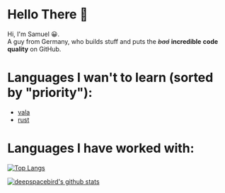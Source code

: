 # Hello There 👋

Hi, I'm Samuel 😀.  
A guy from Germany, who builds stuff and puts the ~~*bad*~~ **incredible** **code quality** on GitHub.

# Languages I wan't to learn (sorted by "priority"):
- [vala](https://wiki.gnome.org/Projects/Vala)
- [rust](https://rust-lang.org)
  
# Languages I have worked with:

[![Top Langs](https://github-readme-stats.vercel.app/api/top-langs/?username=ExtinctAxolotl&layout=compact&theme=nord)](https://github.com/ExinctAxolotl)
  

[![deepspacebird's github stats](https://github-readme-stats.vercel.app/api?username=ExtinctAxolotl&show_icons=true&theme=nord)](https://github.com/ExtinctAxolotl)

